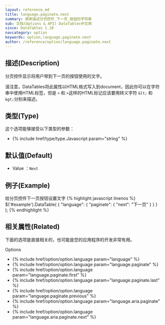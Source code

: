 ```yaml
---
layout: reference_md
title: language.paginate.next
summary: 用来描述分页控件_下一页_按钮的字符串
sub: 文档(Options & API) DataTables中文网
since: DataTables 1.10
navcategory: option
keywords: option,language.paginate.next
author: /reference/option/language.paginate.next
---
```


## 描述(Description)

分页控件显示将用户带到下一页的按钮使用的文字。

请注意，DataTables将此属性以HTML格式写入到document，因此你可以在字符串中使用HTML标签，但是 `<` 和 `>`这样的HTML标记应该要用转义字符 `&lt;` 和 `&gt;`分别来描述。


## 类型(Type)
这个选项能够接受以下类型的参数：

- {% include href/type/type.Javascript param="string" %}


## 默认值(Default)
- Value ：`Next`

 
## 例子(Example)

给分页控件下一页按钮设置文字
{% highlight javascript linenos %}
$('#example').DataTable( {
    "language": {
        "paginate": {
          "next": "下一页"
        }
      }
} );
{% endhighlight %}

 
## 相关属性(Related)
下面的选项是直接相关的，也可能是您的应用程序的开发非常有用。

Options

- {% include href/option/option.language param="language" %}
- {% include href/option/option.language param="language.paginate" %}
- {% include href/option/option.language param="language.paginate.first" %}
- {% include href/option/option.language param="language.paginate.last" %}
- {% include href/option/option.language param="language.paginate.previous" %}
- {% include href/option/option.language param="language.aria.paginate" %}
- {% include href/option/option.language param="language.aria.paginate.next" %}